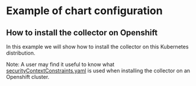 # Example of chart configuration

## How to install the collector on Openshift

In this example we will show how to install the collector on this Kubernetes
distribution.

Note: A user may find it useful to know what [securityContextConstraints.yaml](rendered_manifests/securityContextConstraints.yaml)
is used when installing the collector on an Openshift cluster.
